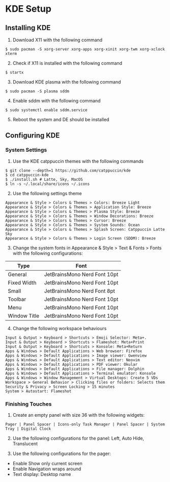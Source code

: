# KDE Setup

## Installing KDE

1. Download X11 with the following command

```console
$ sudo pacman -S xorg-server xorg-apps xorg-xinit xorg-twm xorg-xclock xterm
```

2. Check if X11 is installed with the following command

```console
$ startx
```

3. Download KDE plasma with the following command

```console
$ sudo pacman -S plasma sddm
```

4. Enable sddm with the following command

```console
$ sudo systemctl enable sddm.service
```

5. Reboot the system and DE should be installed

## Configuring KDE

### System Settings

1. Use the KDE catppuccin themes with the following commands

```console
$ git clone --depth=1 https://github.com/catppuccin/kde
$ cd catppuccin-kde
$ ./install.sh # Latte, Sky, MacOS
$ ln -s ~/.local/share/icons ~/.icons
```

2. Use the following settings theme

```
Appearance & Style > Colors & Themes > Colors: Breeze Light
Appearance & Style > Colors & Themes > Application Style: Breeze
Appearance & Style > Colors & Themes > Plasma Style: Breeze
Appearance & Style > Colors & Themes > Window Decorations: Breeze
Appearance & Style > Colors & Themes > Cursor: Breeze
Appearance & Style > Colors & Themes > System Sounds: Ocean
Appearance & Style > Colors & Themes > Splash Screen: Catppuccin Latte Sky
Appearance & Style > Colors & Themes > Login Screen (SDDM): Breeze
```

3. Change the system fonts in Appearance & Style > Text & Fonts > Fonts with the following configurations:

| Type         | Font                         |
| ------------ | ---------------------------- |
| General      | JetBrainsMono Nerd Font 10pt |
| Fixed Width  | JetBrainsMono Nerd Font 10pt |
| Small        | JetBrainsMono Nerd Font 8pt  |
| Toolbar      | JetBrainsMono Nerd Font 10pt |
| Menu         | JetBrainsMono Nerd Font 10pt |
| Window Title | JetBrainsMono Nerd Font 10pt |

4. Change the following workspace behaviours

```
Input & Output > Keyboard > Shortcuts > Emoji Selector: Meta+.
Input & Output > Keyboard > Shortcuts > Flameshot: Meta+Print
Input & Output > Keyboard > Shortcuts > Konsole: Meta+Return
Apps & Windows > Default Applications > Web browser: Firefox
Apps & Windows > Default Applications > Image viewer: Gwenview
Apps & Windows > Default Applications > Text editor: Neovim
Apps & Windows > Default Applications > PDF viewer: Okular
Apps & Windows > Default Applications > File manager: Dolphin
Apps & Windows > Default Applications > Terminal emulator: Konsole
Apps & Windows > Window Management > Virtual Desktops: Create 5 VDs
Workspace > General Behavior > Clicking files or folders: Selects them
Security & Privacy > Screen Locking > 15 minutes
System > Autostart: Flameshot
```

### Finishing Touches

1. Create an empty panel with size 36 with the following widgets:

```
Pager | Panel Spacer | Icons-only Task Manager | Panel Spacer | System Tray | Digital Clock
```

2. Use the following configurations for the panel: Left, Auto Hide, Translucent

3. Use the following configurations for the pager:

- Enable Show only current screen
- Enable Navigation wraps around
- Text display: Desktop name
